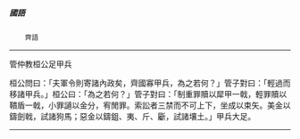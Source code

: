 

##### 國語
　　`齊語`

* * *

管仲教桓公足甲兵

桓公問曰：「夫軍令則寄諸內政矣，齊國寡甲兵，為之若何？」管子對曰：「輕過而移諸甲兵。」桓公曰：「為之若何？」管子對曰：「制重罪贖以犀甲一戟，輕罪贖以鞼盾一戟，小罪讁以金分，宥閒罪。索訟者三禁而不可上下，坐成以束矢。美金以鑄劍戟，試諸狗馬；惡金以鑄鉏、夷、斤、斸，試諸壤土。」甲兵大足。

* * *


